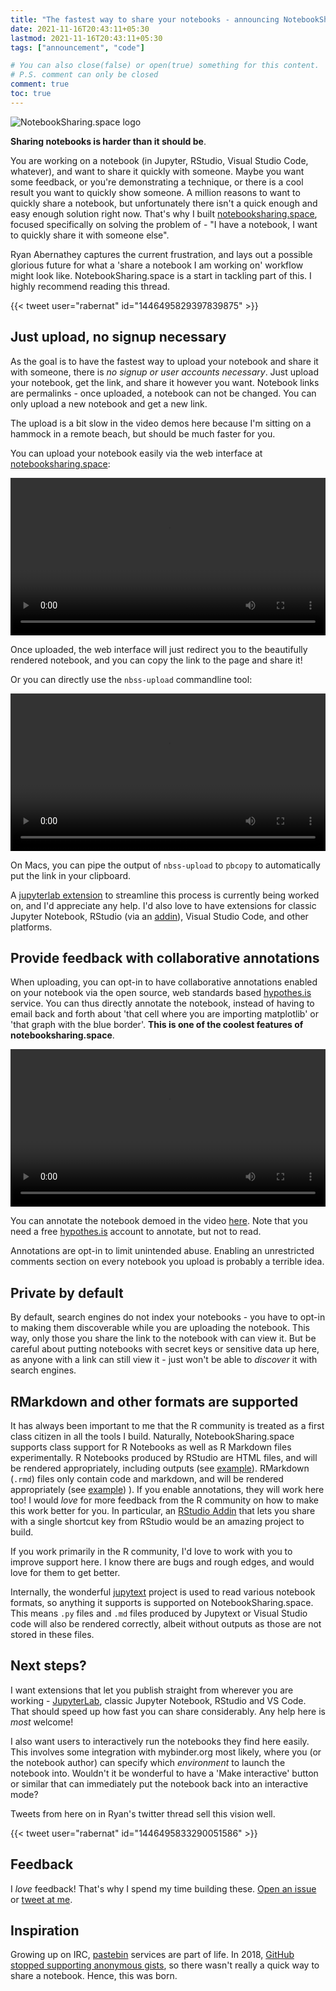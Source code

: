```yaml
---
title: "The fastest way to share your notebooks - announcing NotebookSharing.space"
date: 2021-11-16T20:43:11+05:30
lastmod: 2021-11-16T20:43:11+05:30
tags: ["announcement", "code"]

# You can also close(false) or open(true) something for this content.
# P.S. comment can only be closed
comment: true
toc: true
---
```


![NotebookSharing.space logo](/images/nbss-logo.svg)

**Sharing notebooks is harder than it should be**.

You are working on a notebook (in Jupyter, RStudio, Visual Studio Code, whatever), and want
to share it quickly with someone. Maybe you want some feedback, or you're demonstrating
a technique, or there is a cool result you want to quickly show someone. A million reasons
to want to quickly share a notebook, but unfortunately there isn't a quick enough and
easy enough solution right now. That's why I built [notebooksharing.space](https://notebooksharing.space),
focused specifically on solving the problem of - "I have a notebook, I want to quickly
share it with someone else".

Ryan Abernathey captures the current frustration, and lays out a possible glorious
future for what a 'share a notebook I am working on' workflow might look like. NotebookSharing.space
is a start in tackling part of this. I highly recommend reading this thread.

{{< tweet user="rabernat" id="1446495829397839875" >}}

## Just upload, no signup necessary

As the goal is to have the fastest way to upload your notebook and share it with
someone, there is *no signup or user accounts necessary*. Just upload your notebook,
get the link, and share it however you want. Notebook links are permalinks - once uploaded,
a notebook can not be changed. You can only upload a new notebook and get a new link.

The upload is a bit slow in the video demos here because I'm sitting on a hammock in a remote beach,
but should be much faster for you.

You can upload your notebook easily via the web interface at [notebooksharing.space](https://notebooksharing.space):

<video controls src="/screencasts/nbss-launch/web-upload.mp4" width="100%" autoplay></video>

Once uploaded, the web interface will just redirect you to the beautifully rendered notebook,
and you can copy the link to the page and share it!

Or you can directly use the `nbss-upload` commandline tool:

<video controls src="/screencasts/nbss-launch/commandline.mp4" width="100%" autoplay></video>

On Macs, you can pipe the output of `nbss-upload` to `pbcopy` to automatically put the
link in your clipboard.

A [jupyterlab extension](https://github.com/notebook-sharing-space/jupyterlab-nbsss) to
streamline this process is currently being worked on, and I'd appreciate any help. I'd
also love to have extensions for classic Jupyter Notebook, RStudio (via an [addin](https://rstudio.github.io/rstudioaddins/)),
Visual Studio Code, and other platforms.

## Provide feedback with collaborative annotations

When uploading, you can opt-in to have collaborative annotations enabled
on your notebook via the open source, web standards based [hypothes.is](https://hypothes.is/)
service. You can thus directly annotate the notebook, instead of having to email
back and forth about 'that cell where you are importing matplotlib' or 'that graph
with the blue border'. **This is one of the coolest features of notebooksharing.space**.

<video controls src="/screencasts/nbss-launch/annotations.mp4" autoplay width="100%"></video>

You can annotate the notebook demoed in the video [here](https://notebooksharing.space/view/2ccc2fefe2a07b081a499993b739d6e444fcee5120ba0e076745303d5bb6d4d8). Note that you
need a free [hypothes.is](https://web.hypothes.is/) account to annotate, but not to read.

Annotations are opt-in to limit unintended abuse. Enabling an unrestricted comments
section on every notebook you upload is probably a terrible idea.

## Private by default

By default, search engines do not index your notebooks - you have to opt-in to making
them discoverable while you are uploading the notebook. This way, only those you
share the link to the notebook with can view it. But be careful about putting notebooks
with secret keys or sensitive data up here, as anyone with a link can still view it -
just won't be able to *discover* it with search engines.

## RMarkdown and other formats are supported

It has always been important to me that the R community is treated as a first class
citizen in all the tools I build. Naturally, NotebookSharing.space supports
class support for R Notebooks as well as R Markdown files experimentally. R Notebooks produced by
RStudio are HTML files, and will be rendered appropriately, including outputs (see
[example](https://notebooksharing.space/view/c0c16296ad33ccbccc717b45c889194d09415744e8df10a27d0382715a07672c#displayOptions=)). RMarkdown
(`.rmd`) files only contain code and markdown, and will be rendered appropriately
(see [example](https://notebooksharing.space/view/468d71e31b3d685154c070b34f3ca88ab1eebf2ff96677ec2dbbc01b1f830897#displayOptions=))
). If you enable annotations, they will work here too! I would *love* for more
feedback from the R community on how to make this work better for you. In
particular, an [RStudio Addin](https://rstudio.github.io/rstudioaddins/) that
lets you share with a single shortcut key from RStudio would be an amazing
project to build.

If you work primarily in the R community, I'd love to work with you to improve
support here. I know there are bugs and rough edges, and would love for them to get better.

Internally, the wonderful [jupytext](https://github.com/mwouts/jupytext) project is
used to read various notebook formats, so anything it supports is supported on
NotebookSharing.space. This means `.py` files and `.md` files produced by Jupytext
or Visual Studio code will also be rendered correctly, albeit without outputs as those
are not stored in these files.

## Next steps?

I want extensions that let you publish straight from wherever you are working -
[JupyterLab](https://github.com/notebook-sharing-space/jupyterlab-nbsss),
classic Jupyter Notebook, RStudio and VS Code. That should speed up how fast you
can share considerably. Any help here is *most* welcome!

I also want users to interactively run the notebooks they find here easily.
This involves some integration with mybinder.org most likely, where you (or the
notebook author) can specify which *environment* to launch the notebook into.
Wouldn't it be wonderful to have a 'Make interactive' button or similar that
can immediately put the notebook back into an interactive mode?

Tweets from here on in Ryan's twitter thread sell this vision well.

{{< tweet user="rabernat" id="1446495833290051586" >}}

## Feedback

I *love* feedback! That's why I spend my time building these. [Open an issue](https://github.com/notebook-sharing-space/nbss/issues)
or [tweet at me](https://twitter.com/yuvipanda).

## Inspiration

Growing up on IRC, [pastebin](https://en.wikipedia.org/wiki/Pastebin) services are
part of life. In 2018, [GitHub stopped supporting anonymous gists](https://github.blog/2018-02-18-deprecation-notice-removing-anonymous-gist-creation/),
so there wasn't really a quick way to share a notebook. Hence, this was born.